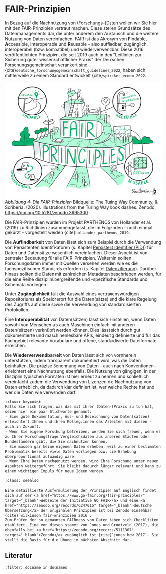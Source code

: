 # FAIR-Prinzipien

In Bezug auf die Nachnutzung von (Forschungs-)Daten wollen wir Sie hier mit den FAIR-Prinzipien vertraut machen. Diese stellen Grundsätze des Datenmanagements dar, die unter anderem den Austausch und die weitere Nutzung von Daten vereinfachen. FAIR ist das Akronym von **F**indable, **A**ccessible, **I**nteroperable und **R**eusable - also auffindbar, zugänglich, interoperabel (bzw. kompatibel) und wiederverwendbar. Diese 2016 veröffentlichten Prinzipien, die seit 2019 auch in den "Leitlinien zur Sicherung guter wissenschaftlicher Praxis" der Deutschen Forschungsgemeinschaft verankert sind {cite}`deutsche_forschungsgemeinschaft_guidelines_2022`, haben sich mittlerweile zu einem Standard entwickelt {cite}`spiecker_ecodm_2022`.

![Fair Prinzipien](_images/fair-principles.jpg)
*Abbildung 4: Die FAIR-Prinzipien*
Bildquelle: The Turing Way Community, & Scriberia. (2020). Illustrations from the Turing Way book dashes. Zenodo. <a href="https://doi.org/10.5281/zenodo.3695300" target="_blank">https://doi.org/10.5281/zenodo.3695300</a>

Die FAIR-Prinzipien wurden im Projekt PARTHENOS von Hollander et al. (2019) zu Richtlinien zusammengefasst, die im Folgenden - noch einmal gekürzt - vorgestellt werden {cite}`hollander_parthenos_2019`.

Die **Auffindbarkeit** von Daten lässt sich zum Beispiel durch die Verwendung von Persistenten Identifikatoren (s. Kapitel [Persistent Identifier (PID)](PID)) für Daten und Datensätze wesentlich vereinfachen. Dieser Aspekt ist von zentraler Bedeutung für alle FAIR-Prinzipien. Weiterhin sollten Forschungsdaten immer mit Quellen versehen werden wie es die fachspezifischen Standards erfordern (s. Kapitel [Datenzitierung](Einleitung_Datenzitierung)). Darüber hinaus sollten die Daten mit zahlreichen Metadaten beschrieben werden, für die eine Reihe disziplinübergreifende und -spezifische Standards und Schemata vorliegen .

Unter **Zugänglichkeit** fällt die Auswahl eines vertrauenswürdigen Repositoriums als Speicherort für die Daten(sätze) und die klare Regelung des Zugriffs auf diese sowie die Verwendung von standardisierten Protokollen.

Eine **Interoperabilität** von Daten(sätzen) lässt sich einstellen, wenn Daten sowohl von Menschen als auch Maschinen einfach mit anderen Daten(sätzen) verknüpft werden können. Dies lässt sich durch gut dokumentierte und maschinenlesbare APIs, eindeutig definierte und für das Fachgebiet relevante Vokabulare und offene, standardisierte Dateiformate erreichen.

Die **Wiederverwendbarkeit** von Daten lässt sich von vornherein unterstützen, indem transparent dokumentiert wird, was die Daten beinhalten. Die präzise Benennung von Daten - auch nach Konventionen - erleichtert eine Nachnutzung ebenfalls. Die Nutzung von gängigen, in der Disziplin typischen Formaten ist hier erneut zu nennen und schließlich vereinfacht zudem die Verwendung von Lizenzen die Nachnutzung von Daten erheblich, da dadurch klar definiert ist, wer welche Rechte hat und wer die Daten wie verwenden darf.  

```{admonition} FAIR in der Praxis
:class: keypoint
Falls Sie sich fragen, was das mit ihrer (Daten-)Praxis zu tun hat, seien hier ein paar Stichworte genannt:
- Eine gute Dokumentation, Aus- und Bezeichnung von Daten(sätzen) erleichtert Ihnen und Ihren Kolleg:innen das Arbeiten mit diesen - auch in Zukunft.
- Wenn Sie eigene Forschung betreiben, werden Sie sich freuen, wenn es zu Ihrer Forschungsfrage Vergleichsdaten aus anderen Städten oder Bundesländern gibt, die Sie nachnutzen können.
- Sie müssen gar keine eigenen Daten erheben, weil zu einer bestimmten Problematik bereits viele Daten vorliegen bzw. die Erhebung überproportional aufwändig wäre.
- Wenn Ihre Daten nachgenutzt werden, wird Ihre Forschung unter neuen Aspekten weitergeführt. Sie bleibt dadurch länger relevant und kann zu einem wichtigen Impuls für neue Ideen werden.
```  

```{admonition} Weitere Informationen
:class: seealso

Eine detaillierte Ausformulierung der Prinzipien auf Englisch findet sich auf der <a href="https://www.go-fair.org/fair-principles/" target="_blank">Webseite der Initiative GO FAIR</a> und eine <a href="https://zenodo.org/records/6247015" target="_blank">deutsche Übersetzung</a> der originalen Prinzipien ist bei Zenodo einsehbar {cite}`wilkinson_fair-prinzipien_2016`. 
Zum Prüfen der so genannten FAIRness von Daten haben sich Checklisten etabliert. Eine von diesen stammt von Jones und Grootveld (2017), die ebenfalls bei <a href="https://zenodo.org/records/5111307" target="_blank">Zenodo</a> zugänglich ist {cite}`jones_how_2017`. Sie stellt die Basis für die Übung im nächsten Abschnitt dar.
```

## Literatur
```{bibliography}
:filter: docname in docnames
```
